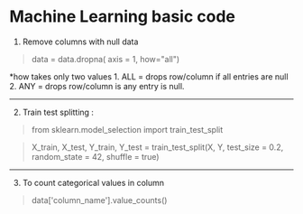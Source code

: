 # Machine Learning basic code


1. Remove columns with null data

> data = data.dropna( axis = 1, how="all")

*how takes only two values 1. ALL = drops row/column if all entries are null   2. ANY = drops row/column is any entry is null. 

<hr>

2. Train test splitting :

> from sklearn.model_selection import train_test_split

> X_train, X_test, Y_train, Y_test = train_test_split(X, Y, test_size = 0.2, random_state = 42, shuffle = true)

<hr>

3. To count categorical values in column

> data['column_name'].value_counts()